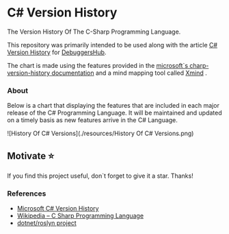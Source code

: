 # C# Version History
The Version History Of The C-Sharp Programming Language.



This repository was primarily intended to be used along with the article [C# Version History](https://www.debuggershub.com/c-sharp-version-history) for [DebuggersHub](http://debuggershub.com/).

The chart is made using the features provided in the [microsoft`s charp-version-history documentation](https://docs.microsoft.com/en-us/dotnet/csharp/whats-new/csharp-version-history) and a mind mapping tool called [Xmind](https://www.xmind.net/) .

### About

Below is a chart that displaying the features that are included in each major release of the C# Programming Language. It will be maintained and updated on a timely basis as new features arrive in the C# Language. 



![History Of C# Versions](./resources/History Of C# Versions.png)



## Motivate ⭐️

If you find this project useful, don`t forget to give it a star. Thanks!



### References

- [Microsoft C# Version History](https://docs.microsoft.com/en-us/dotnet/csharp/whats-new/csharp-version-history)
- [Wikipedia – C Sharp Programming Language](https://en.wikipedia.org/wiki/C_Sharp_(programming_language))
- [dotnet/roslyn project](https://github.com/dotnet/roslyn/blob/master/docs/Language%20Feature%20Status.md)
